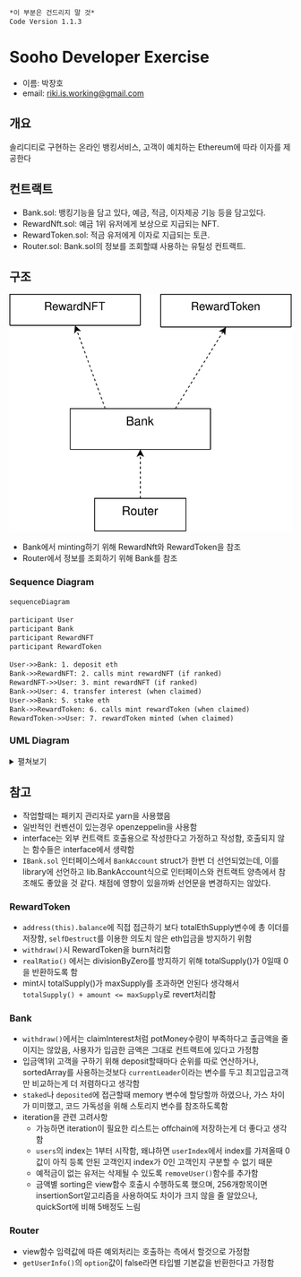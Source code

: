 ```
*이 부분은 건드리지 말 것*
Code Version 1.1.3
```

# Sooho Developer Exercise

- 이름: 박장호
- email: riki.is.working@gmail.com

## 개요

솔리디티로 구현하는 온라인 뱅킹서비스, 고객이 예치하는 Ethereum에 따라 이자를 제공한다

## 컨트랙트

- Bank.sol: 뱅킹기능을 담고 있다, 예금, 적금, 이자제공 기능 등을 담고있다.
- RewardNft.sol: 예금 1위 유저에게 보상으로 지급되는 NFT.
- RewardToken.sol: 적금 유저에게 이자로 지급되는 토큰.
- Router.sol: Bank.sol의 정보를 조회할떄 사용하는 유틸성 컨트랙트.

## 구조

<img src="./simplified.drawio.svg">

- Bank에서 minting하기 위해 RewardNft와 RewardToken을 참조
- Router에서 정보를 조회하기 위해 Bank를 참조

### Sequence Diagram

```mermaid
sequenceDiagram

participant User
participant Bank
participant RewardNFT
participant RewardToken

User->>Bank: 1. deposit eth
Bank->>RewardNFT: 2. calls mint rewardNFT (if ranked)
RewardNFT->>User: 3. mint rewardNFT (if ranked)
Bank->>User: 4. transfer interest (when claimed)
User->>Bank: 5. stake eth
Bank->>RewardToken: 6. calls mint rewardToken (when claimed)
RewardToken->>User: 7. rewardToken minted (when claimed)

```

### UML Diagram

<details>
    <summary> 펼쳐보기 </summary>
    <img src="./classDiagram.svg">
</details>

## 참고

- 작업할때는 패키지 관리자로 yarn을 사용했음
- 일반적인 컨벤션이 있는경우 openzeppelin을 사용함
- interface는 외부 컨트랙트 호출용으로 작성한다고 가정하고 작성함, 호출되지 않는 함수들은 interface에서 생략함
- `IBank.sol` 인터페이스에서 `BankAccount` struct가 한번 더 선언되었는데, 이를 library에 선언하고 lib.BankAccount식으로 인터페이스와 컨트랙트 양측에서 참조해도 좋았을 것 같다. 채점에 영향이 있을까봐 선언문을 변경하지는 않았다.

### RewardToken

- `address(this).balance`에 직접 접근하기 보다 totalEthSupply변수에 총 이더를 저장함, `selfDestruct`를 이용한 의도치 않은 eth입금을 방지하기 위함
- `withdraw()`시 RewardToken을 burn처리함
- `realRatio()` 에서는 divisionByZero를 방지하기 위해 totalSupply()가 0일때 0을 반환하도록 함
- mint시 totalSupply()가 maxSupply를 초과하면 안된다 생각해서 `totalSupply() + amount <= maxSupply`로 revert처리함

### Bank

- `withdraw()`에서는 claimInterest처럼 potMoney수량이 부족하다고 출금액을 줄이지는 않았음, 사용자가 입금한 금액은 그대로 컨트랙트에 있다고 가정함
- 입금액1위 고객을 구하기 위해 deposit할때마다 순위를 따로 연산하거나, sortedArray를 사용하는것보다 `currentLeader`이라는 변수를 두고 최고입금고객만 비교하는게 더 저렴하다고 생각함
- `staked`나 `deposited`에 접근할때 memory 변수에 할당할까 하였으나, 가스 차이가 미미했고, 코드 가독성을 위해 스토리지 변수를 참조하도록함
- iteration을 관련 고려사항
  - 가능하면 iteration이 필요한 리스트는 offchain에 저장하는게 더 좋다고 생각함
  - `users`의 index는 1부터 시작함, 왜냐하면 `userIndex`에서 index를 가져올때 0값이 아직 등록 안된 고객인지 index가 0인 고객인지 구분할 수 없기 때문
  - 예적금이 없는 유저는 삭제될 수 있도록 `removeUser()`함수를 추가함
  - 금액별 sorting은 view함수 호출시 수행하도록 했으며, 256개항목이면 insertionSort알고리즘을 사용하여도 차이가 크지 않을 줄 알았으나, quickSort에 비해 5배정도 느림

### Router

- view함수 임력값에 따른 예외처리는 호출하는 측에서 할것으로 가정함
- `getUserInfo()`의 `option`값이 false라면 타입별 기본값을 반환한다고 가정함
